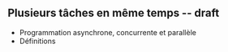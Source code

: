 ## Plusieurs tâches en même temps -- draft

* Programmation asynchrone, concurrente et parallèle
* Définitions
